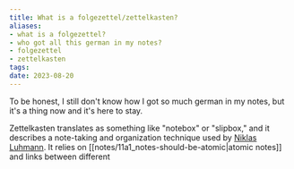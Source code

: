 ```yaml
---
title: What is a folgezettel/zettelkasten?
aliases:
- what is a folgezettel?
- who got all this german in my notes?
- folgezettel
- zettelkasten
tags:
date: 2023-08-20
---
```


To be honest, I still don't know how I got so much german in my notes, but it's a thing now and it's here to stay.

Zettelkasten translates as something like "notebox" or "slipbox," and it describes a note-taking and organization technique used by [Niklas Luhmann](https://en.wikipedia.org/wiki/Niklas_Luhmann). It relies on [[notes/11a1_notes-should-be-atomic|atomic notes]] and links between different 